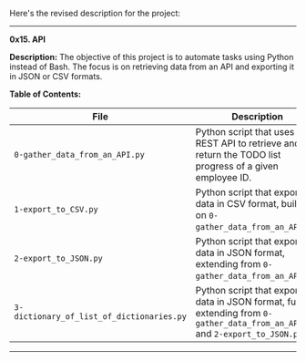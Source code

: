 Here's the revised description for the project:

---

**0x15. API**

**Description:**
The objective of this project is to automate tasks using Python instead of Bash. The focus is on retrieving data from an API and exporting it in JSON or CSV formats.

**Table of Contents:**

| File                                      | Description                                                                                                         |
|-------------------------------------------|---------------------------------------------------------------------------------------------------------------------|
| `0-gather_data_from_an_API.py`            | Python script that uses a REST API to retrieve and return the TODO list progress of a given employee ID.            |
| `1-export_to_CSV.py`                      | Python script that exports data in CSV format, building on `0-gather_data_from_an_API.py`.                           |
| `2-export_to_JSON.py`                     | Python script that exports data in JSON format, extending from `0-gather_data_from_an_API.py`.                       |
| `3-dictionary_of_list_of_dictionaries.py`  | Python script that exports data in JSON format, further extending from `0-gather_data_from_an_API.py` and `2-export_to_JSON.py`. |

---
